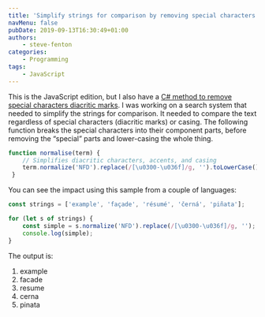 ```yaml
---
title: 'Simplify strings for comparison by removing special characters and diacritic marks'
navMenu: false
pubDate: 2019-09-13T16:30:49+01:00
authors:
    - steve-fenton
categories:
    - Programming
tags:
    - JavaScript
---
```


This is the JavaScript edition, but I also have a [C# method to remove special characters diacritic marks](/blog/2020/03/removing-special-characters-and-diacritic-marks-in-c/). I was working on a search system that needed to simplify the strings for comparison. It needed to compare the text regardless of special characters (diacritic marks) or casing. The following function breaks the special characters into their component parts, before removing the “special” parts and lower-casing the whole thing.

```javascript
function normalise(term) {
    // Simplifies diacritic characters, accents, and casing
    term.normalize('NFD').replace(/[\u0300-\u036f]/g, '').toLowerCase();
 }
```

You can see the impact using this sample from a couple of languages:

```javascript
const strings = ['example', 'façade', 'résumé', 'černá', 'piñata'];

for (let s of strings) {
    const simple = s.normalize('NFD').replace(/[\u0300-\u036f]/g, '');
    console.log(simple);
}
```

The output is:

1. example
2. facade
3. resume
4. cerna
5. pinata